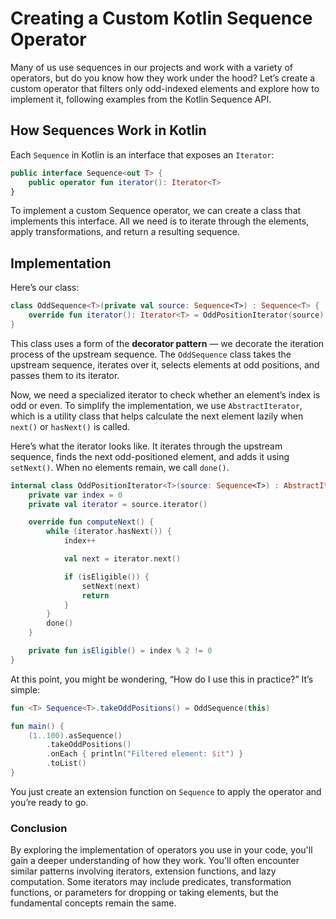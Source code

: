 # Creating a Custom Kotlin Sequence Operator

Many of us use sequences in our projects and work with a variety of operators, but do you know how they work under the hood? Let’s create a custom operator that filters only odd-indexed elements and explore how to implement it, following examples from the Kotlin Sequence API.

## How Sequences Work in Kotlin

Each `Sequence` in Kotlin is an interface that exposes an `Iterator`:

```kotlin
public interface Sequence<out T> {
    public operator fun iterator(): Iterator<T>
}
```

To implement a custom Sequence operator, we can create a class that implements this interface. All we need is to iterate through the elements, apply transformations, and return a resulting sequence.

## Implementation

Here’s our class:

```kotlin
class OddSequence<T>(private val source: Sequence<T>) : Sequence<T> {
    override fun iterator(): Iterator<T> = OddPositionIterator(source)
}
```

This class uses a form of the **decorator pattern** — we decorate the iteration process of the upstream sequence. The `OddSequence` class takes the upstream sequence, iterates over it, selects elements at odd positions, and passes them to its iterator.

Now, we need a specialized iterator to check whether an element’s index is odd or even. To simplify the implementation, we use `AbstractIterator`, which is a utility class that helps calculate the next element lazily when `next()` or `hasNext()` is called.

Here’s what the iterator looks like. It iterates through the upstream sequence, finds the next odd-positioned element, and adds it using `setNext()`. When no elements remain, we call `done()`.

```kotlin
internal class OddPositionIterator<T>(source: Sequence<T>) : AbstractIterator<T>() {
    private var index = 0
    private val iterator = source.iterator()

    override fun computeNext() {
        while (iterator.hasNext()) {
            index++

            val next = iterator.next()

            if (isEligible()) {
                setNext(next)
                return
            }
        }
        done()
    }

    private fun isEligible() = index % 2 != 0
}
```

At this point, you might be wondering, “How do I use this in practice?” It’s simple:

```kotlin
fun <T> Sequence<T>.takeOddPositions() = OddSequence(this)

fun main() {
    (1..100).asSequence()
        .takeOddPositions()
        .onEach { println("Filtered element: $it") }
        .toList()
}
```

You just create an extension function on `Sequence` to apply the operator and you’re ready to go.

### Conclusion

By exploring the implementation of operators you use in your code, you'll gain a deeper understanding of how they work. You'll often encounter similar patterns involving iterators, extension functions, and lazy computation. Some iterators may include predicates, transformation functions, or parameters for dropping or taking elements, but the fundamental concepts remain the same.
